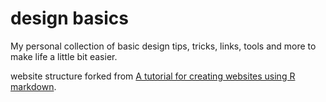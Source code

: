 # design basics

My personal collection of basic design tips, tricks, links, tools and more to make life a little bit easier.



website structure forked from [A tutorial for creating websites using R markdown](https://jules32.github.io/rmarkdown-website-tutorial/).

